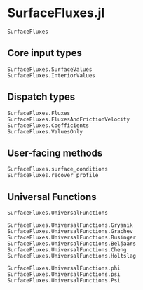 # SurfaceFluxes.jl

```@docs
SurfaceFluxes
```

## Core input types

```@docs
SurfaceFluxes.SurfaceValues
SurfaceFluxes.InteriorValues
```

## Dispatch types

```@docs
SurfaceFluxes.Fluxes
SurfaceFluxes.FluxesAndFrictionVelocity
SurfaceFluxes.Coefficients
SurfaceFluxes.ValuesOnly
```

## User-facing methods

```@docs
SurfaceFluxes.surface_conditions
SurfaceFluxes.recover_profile
```

## Universal Functions

```@docs
SurfaceFluxes.UniversalFunctions
```

```@docs
SurfaceFluxes.UniversalFunctions.Gryanik
SurfaceFluxes.UniversalFunctions.Grachev
SurfaceFluxes.UniversalFunctions.Businger
SurfaceFluxes.UniversalFunctions.Beljaars
SurfaceFluxes.UniversalFunctions.Cheng
SurfaceFluxes.UniversalFunctions.Holtslag
```

```@docs
SurfaceFluxes.UniversalFunctions.phi
SurfaceFluxes.UniversalFunctions.psi
SurfaceFluxes.UniversalFunctions.Psi
```

